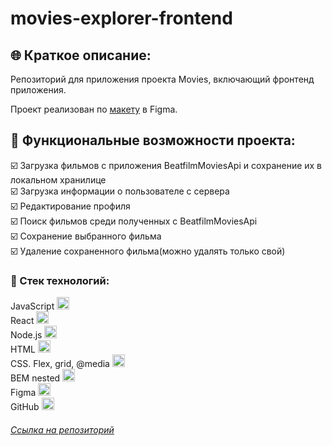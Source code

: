 # movies-explorer-frontend

## :globe_with_meridians: Краткое описание:

Репозиторий для приложения проекта Movies, включающий фронтенд приложения. 

Проект реализован по [макету](https://www.figma.com/file/ByLsFozKQQHClNeb6AzMu2/Diploma-Copy) в Figma.

## :ticket: Функциональные возможности проекта:

 :ballot_box_with_check: Загрузка фильмов с приложения BeatfilmMoviesApi и сохранение их в локальном хранилице  
 :ballot_box_with_check: Загрузка информации о пользователе с сервера  
 :ballot_box_with_check: Редактирование профиля  
 :ballot_box_with_check: Поиск фильмов среди полученных с BeatfilmMoviesApi  
 :ballot_box_with_check: Сохранение выбранного фильма  
 :ballot_box_with_check: Удаление сохраненного фильма(можно удалять только свой)  

 ### :gem: Стек технологий:

JavaScript <img src="https://img.icons8.com/color/38/000000/javascript--v1.png" alt="JS" width="20" height="20"/>  
React <img src="https://img.icons8.com/ultraviolet/38/000000/react--v1.png" alt="React" width="20" height="20"/>  
Node.js <img src="https://img.icons8.com/color/38/000000/nodejs.png" alt="Node.js" width="20" height="20"/>  
HTML <img src="https://img.icons8.com/color/36/000000/html-5--v1.png" alt="HTML" width="20" height="20"/>  
CSS. Flex, grid, @media <img src="https://img.icons8.com/color/36/000000/css3.png" alt="CSS. Flex, grid, @media" width="20" height="20"/>  
BEM nested <img src="https://img.icons8.com/office/30/000000/plugin.png" alt="BEM nested" width="20" height="20"/>  
Figma <img src="https://img.icons8.com/color/32/000000/figma--v1.png" alt="Figma" width="20" height="20"/>  
GitHub <img src="https://github.githubassets.com/images/modules/logos_page/GitHub-Mark.png"  alt="GitHub" width="20" height="20"/>

###### [Ссылка на репозиторий](https://github.com/NatalyMaxi/movies-explorer-frontend)




